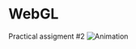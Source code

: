 # WebGL

Practical assigment #2 
![Animation](https://user-images.githubusercontent.com/57373412/208680900-1e0f4eaa-91f1-49f3-a749-e34c67ca3612.gif)
